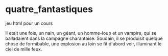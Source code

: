# quatre_fantastiques
jeu html pour un cours

Il etait une fois, un nain, un géant, un homme-loup et un vampire, qui se
balladaient dans la campagne charantaise. Soudain, il se produisit quelque
chose de formibable, une explosion au loin se fit d'abord voir, illuminant le
ciel de mille feux.
